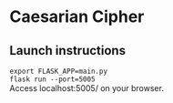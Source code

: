 # Caesarian Cipher

## Launch instructions

`export FLASK_APP=main.py`  
`flask run --port=5005`  
Access localhost:5005/ on your browser.  
